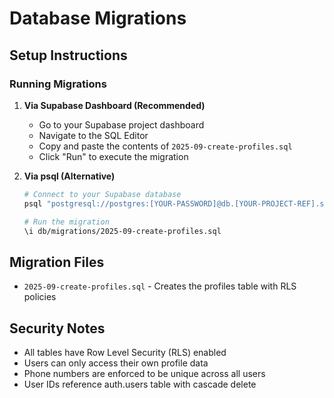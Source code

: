 # Database Migrations

## Setup Instructions

### Running Migrations

1. **Via Supabase Dashboard (Recommended)**
   - Go to your Supabase project dashboard
   - Navigate to the SQL Editor
   - Copy and paste the contents of `2025-09-create-profiles.sql`
   - Click "Run" to execute the migration

2. **Via psql (Alternative)**
   ```bash
   # Connect to your Supabase database
   psql "postgresql://postgres:[YOUR-PASSWORD]@db.[YOUR-PROJECT-REF].supabase.co:5432/postgres"
   
   # Run the migration
   \i db/migrations/2025-09-create-profiles.sql
   ```

## Migration Files

- `2025-09-create-profiles.sql` - Creates the profiles table with RLS policies

## Security Notes

- All tables have Row Level Security (RLS) enabled
- Users can only access their own profile data
- Phone numbers are enforced to be unique across all users
- User IDs reference auth.users table with cascade delete
